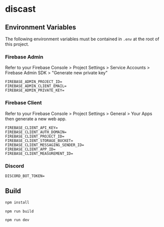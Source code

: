 # discast

## Environment Variables

The following environment variables must be contained in `.env` at the root of this project.

### Firebase Admin

Refer to your Firebase Console > Project Settings > Service Accounts > Firebase Admin SDK > "Generate new private key"

```env
FIREBASE_ADMIN_PROJECT_ID=
FIREBASE_ADMIN_CLIENT_EMAIL=
FIREBASE_ADMIN_PRIVATE_KEY=
```

### Firebase Client

Refer to your Firebase Console > Project Settings > General > Your Apps then generate a new web app.

```env
FIREBASE_CLIENT_API_KEY=
FIREBASE_CLIENT_AUTH_DOMAIN=
FIREBASE_CLIENT_PROJECT_ID=
FIREBASE_CLIENT_STORAGE_BUCKET=
FIREBASE_CLIENT_MESSAGING_SENDER_ID=
FIREBASE_CLIENT_APP_ID=
FIREBASE_CLIENT_MEASUREMENT_ID=
```

### Discord

```env
DISCORD_BOT_TOKEN=
```

## Build

```bash
npm install
```

```bash
npm run build
```

```bash
npm run dev
```
